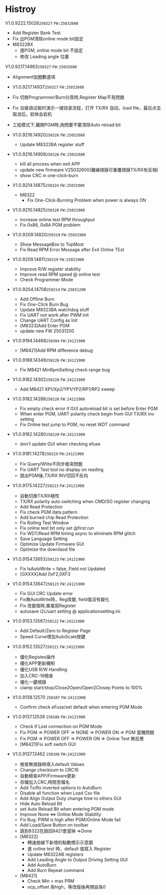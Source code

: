# Histroy

V1.0.9222.15026`250327`
`FW:25032600`
- Add Register Bank Test
- Fix 出PGM清除online mode bit設定
- M8322BX
  - 進PGM, online mode bit 不設定			
  - 修改 Leading angle 位置

V1.0.9217.14963`250327`
`FW:25032600`
  - Alignment加圈數選項

- V1.0.9217.14937`250327`
`FW:25032600`
- Fix 切換Programmer/Burn分頁時,Register Map不見問題
- Fix 没接调试板时演示一键烧录流程，打开 TX/RX 自动，load file，最后点击取消后，软体会宕机
- 工程模式下,離開PGM時,詢問要不要清除Auto reload bit

- V1.0.9216.14920`250326`
`FW:25032600`
  - Update M8322BA register stuff

- V1.0.9216.14908`250326`
`FW:25032600`
  - kill all process when exit APP
  - update new firmware V25032600(離線燒錄可重覆燒錄TX/RX有反相)
  - show CRC in one-click-burn

- V1.0.9214.14875`250324`
`FW:25031900`
  - M8322
    - Fix One-Click-Burning Problem when power is always ON

- V1.0.9210.14825`250320`
`FW:25031900`
  - increase online test RPM throughput
  - Fix 0x86, 0x8A PGM problem

- V1.0.9209.14820`250319`
`FW:25031900`
  - Show MessageBox to TopMost
  - Fix Read RPM Error Message after Exit Online TEst

- V1.0.9209.14811`250319`
`FW:25031900`
  - Improve R/W register stability
  - Improve read RPM speed @ online test
  - Check Programmer Mode

- V1.0.9204.14708`250314`
`FW:25031200`
  - Add Offline Burn
  - Fix One-Click Burn Bug
  - Update M8323BA watchdog stuff
  - Fix UART not work after PWM init
  - Change UART Config as Init  
  - [M8323]Add Enter PGM
  - update new FW 25031200

- V1.0.9194.14468`250304`
`FW:24121900`
  - [M8421]Add RPM difference debug

- V1.0.9188.14349`250226`
`FW:24121900`
  - Fix M8421 MinRpmSetting check range bug

- V1.0.9182.14302`250220`
`FW:24121900`
  - Add M8421 XP1/Xp2/YP1/YP2/RP1/RP2 sweep

- V1.0.9182.14288`250220`
`FW:24121900`
  - Fix empty check error if GUI autoreload bit is set before Enter PGM
  - When enter PGM, UART polarity check begin from GUI TX/RX inv setting
  - Fix Online test jump to PGM, no reset WDT command

- V1.0.9182.14280`250220`
`FW:24121900`
  - don't update GUI when checking efuse

- V1.0.9181.14278`250219`
`FW:24121900`
  - Fix Query/Wtite不同步衝突問題
  - Fix UART Test tool no display on reading  
  - 跳出PGM後,TX/RX INV切回不反向

- V1.0.9175.14227`250213`
`FW:24121900`
  - 自動切換TX/RX極性
  - TX/RX polarity auto switching when CMD/SO register changing
  - Add Read Protection
  - Fix check PGM data pattern
  - Add burned chip Read Protection 
  - Fix Rolling Test Window
  - Fix online test bit only set @first run
  - Fix WDT/Read RPM timing async to eliminate RPM glitch
  - Save Language Setting
  - Optimize Update Firmware GUI
  - Optimize the downlaod file

- V1.0.9154.13653`250123`
`FW:24121900`
  - Fix IsAutoWrite = false, Field not Updated
  - [GXXXX]Add 0xF2,0XF3

- V1.0.9154.13647`250123`
`FW:24121900`
  - Fix GUI CRC Update error
  - Fix無AutoWrite時，Reg改變, field值沒有變化
  - Fix 改變值時,重複寫Register
  - autosave i2c/uart setting @ applicationsetting.ini

- V1.0.9153.13587`250122`
`FW:24121900`
  - Add Default/Zero to Register Page
  - Speed Curve增加AutoScale按鍵

- V1.0.9152.13527`250121`
`FW:24121900`
  - 優化Registes操作
  - 優化APP更新機制
  - 優化USB R/W Handling
  - 加入CRC-16檢查
  - 優化一鍵燒錄
  - clamp start/stop/Close2Open/Open2Closep Points to 100%

- V1.0.9138.12570 `250107`
`FW:24121900`
  - Confirm check eFuse/set default when entering PGM Mode
  
- V1.0.9137.12539 `250106`
`FW:24121900`
  - Check if Lost connection on PGM Mode
  - Fix PGM => POWER OFF => NONE => POWER ON => PGM 當機問題
  - Fix PGM => POWER OFF => POWER ON => Online Test 無反應
  - [M8421]Fix soft switch GUI

- V1.0.9137.12462  `250106`
`FW:24121900`
  - 檢查無燒錄時填入default Values
  - Change checksum to CRC16
  - 自動檢查APP/Firmware更新
  - 存檔加入CRC,時間至檔名
  - Add Tx/Rx inverted options to AutoBurn
  - Disable all function when Load Csv file
  - Add Align Output Duty change time to others GUI
  - Hide Auto Reload Bit
  - set Auto Reload Bit when entering PGM mode
  - Improve None ⇔ Online Mode Stability
  - Fix Bug: PWM is high after PGM/Online Mode fail
  - Add Load/Save Button on toolbar
  - 跳到8322在跳回8421會當掉 =>Done
  - [M8322]
    - 轉速曲線下新增的點數標示示意圖
    - 進 online test  時，default 值寫入 Register
    - Update  M8322AB registers
    - Add Leading Angle to Output Driving Setting GUI
    - Add AutoBurn
    - Add Burn Repeat command
  - [M8421]
    - Check Min > max PRM
    - ocp_offset 為high，等改版後再預設為0
  